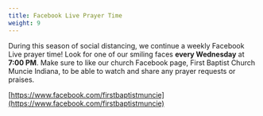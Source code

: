 ```yaml
---
title: Facebook Live Prayer Time
weight: 9
---
```


During this season of social distancing, we continue a weekly Facebook Live prayer time! Look for one of our smiling faces **every Wednesday** at **7:00 PM**. Make sure to like our church Facebook page, First Baptist Church Muncie Indiana, to be able to watch and share any prayer requests or praises.


 [https://www.facebook.com/firstbaptistmuncie](https://www.facebook.com/firstbaptistmuncie) 